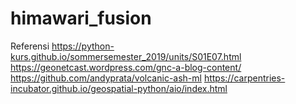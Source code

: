 # himawari_fusion


Referensi
https://python-kurs.github.io/sommersemester_2019/units/S01E07.html
https://geonetcast.wordpress.com/gnc-a-blog-content/
https://github.com/andyprata/volcanic-ash-ml
https://carpentries-incubator.github.io/geospatial-python/aio/index.html
